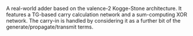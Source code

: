 A real-world adder based on the valence-2 Kogge-Stone architecture. It features a TG-based carry calculation network and a sum-computing XOR network. The carry-in is handled by considering it as a further bit of the generate/propagate/transmit terms.
